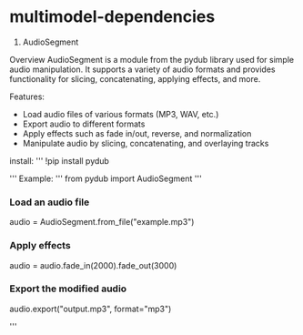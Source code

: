 # multimodel-dependencies


1. AudioSegment

Overview
AudioSegment is a module from the pydub library used for simple audio manipulation. It supports a variety of audio formats and provides functionality for slicing, concatenating, applying effects, and more.

Features:
- Load audio files of various formats (MP3, WAV, etc.)
- Export audio to different formats
- Apply effects such as fade in/out, reverse, and normalization
- Manipulate audio by slicing, concatenating, and overlaying tracks

install: 
'''
!pip install pydub

'''
Example:
'''
from pydub import AudioSegment
'''
### Load an audio file
audio = AudioSegment.from_file("example.mp3")

### Apply effects
audio = audio.fade_in(2000).fade_out(3000)

### Export the modified audio
audio.export("output.mp3", format="mp3")

'''
